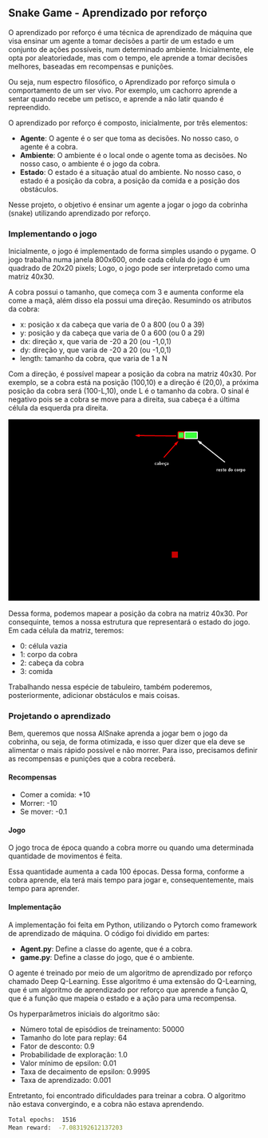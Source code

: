 ## Snake Game - Aprendizado por reforço

O aprendizado por reforço é uma técnica de aprendizado de máquina que visa ensinar um agente a tomar decisões a partir de um estado e um  conjunto de ações possíveis, num determinado ambiente. Inicialmente, ele opta por aleatoriedade, mas com o tempo, ele aprende a tomar decisões melhores, baseadas em recompensas e punições.

Ou seja, num espectro filosófico, o Aprendizado por reforço simula o comportamento de um ser vivo. Por exemplo, um cachorro aprende a sentar quando recebe um petisco, e aprende a não latir quando é repreendido. 

O aprendizado por reforço é composto, inicialmente, por três elementos:
- **Agente**: O agente é o ser que toma as decisões. No nosso caso, o agente é a cobra.
- **Ambiente**: O ambiente é o local onde o agente toma as decisões. No nosso caso, o ambiente é o jogo da cobra.
- **Estado**: O estado é a situação atual do ambiente. No nosso caso, o estado é a posição da cobra, a posição da comida e a posição dos obstáculos.

Nesse projeto, o objetivo é ensinar um agente a jogar o jogo da cobrinha (snake) utilizando aprendizado por reforço.

### Implementando o jogo

Inicialmente, o jogo é implementado de forma simples usando o pygame. O jogo trabalha numa janela 800x600, onde cada célula do jogo é um quadrado de 20x20 pixels; Logo, o jogo pode ser interpretado como uma matriz 40x30.

A cobra possui o tamanho, que começa com 3 e aumenta conforme ela come a maçã, além disso ela possui uma direção. Resumindo os atributos da cobra:
- x: posição x da cabeça que varia de 0 a 800 (ou 0 a 39)
- y: posição y da cabeça que varia de 0 a 600 (ou 0 a 29)
- dx: direção x, que varia de -20 a 20 (ou -1,0,1)
- dy: direção y, que varia de -20 a 20 (ou -1,0,1)
- length: tamanho da cobra, que varia de 1 a N

Com a direção, é possível mapear a posição da cobra na matriz 40x30. Por exemplo, se a cobra está na posição (100,10) e a direção é (20,0), a próxima posição da cobra será (100-L,10), onde L é o tamanho da cobra. O sinal é negativo pois se a cobra se move para a direita, sua cabeça é a última célula da esquerda pra direita.

![alt text](body.png)

Dessa forma, podemos mapear a posição da cobra na matriz 40x30. Por consequinte, temos a nossa estrutura que representará o estado do jogo. Em cada célula da matriz, teremos:
- 0: célula vazia
- 1: corpo da cobra
- 2: cabeça da cobra
- 3: comida
  
Trabalhando nessa espécie de tabuleiro, também poderemos, posteriormente, adicionar obstáculos e mais coisas.

### Projetando o aprendizado

Bem, queremos que nossa AISnake aprenda a jogar bem o jogo da cobrinha, ou seja, de forma otimizada, e isso quer dizer que ela deve se alimentar o mais rápido possível e não morrer. Para isso, precisamos definir as recompensas e punições que a cobra receberá.

#### Recompensas
- Comer a comida: +10
- Morrer: -10
- Se mover: -0.1
  
#### Jogo
O jogo troca de época quando a cobra morre ou quando uma determinada quantidade de movimentos é feita. 

Essa quantidade aumenta a cada 100 épocas. Dessa forma, conforme a cobra aprende, ela terá mais tempo para jogar e, consequentemente, mais tempo para aprender.

#### Implementação

A implementação foi feita em Python, utilizando o Pytorch como framework de aprendizado de máquina. O código foi dividido em partes:
- **Agent.py**: Define a classe do agente, que é a cobra.
- **game.py**: Define a classe do jogo, que é o ambiente.

O agente é treinado por meio de um algoritmo de aprendizado por reforço chamado Deep Q-Learning. Esse algoritmo é uma extensão do Q-Learning, que é um algoritmo de aprendizado por reforço que aprende a função Q, que é a função que mapeia o estado e a ação para uma recompensa.

Os hyperparâmetros iniciais do algoritmo são:
- Número total de episódios de treinamento: 50000
- Tamanho do lote para replay: 64
- Fator de desconto: 0.9
- Probabilidade de exploração: 1.0
- Valor mínimo de epsilon: 0.01
- Taxa de decaimento de epsilon: 0.9995
- Taxa de aprendizado: 0.001

Entretanto, foi encontrado dificuldades para treinar a cobra. O algoritmo não estava convergindo, e a cobra não estava aprendendo. 

```bash
Total epochs:  1516
Mean reward:  -7.083192612137203
```